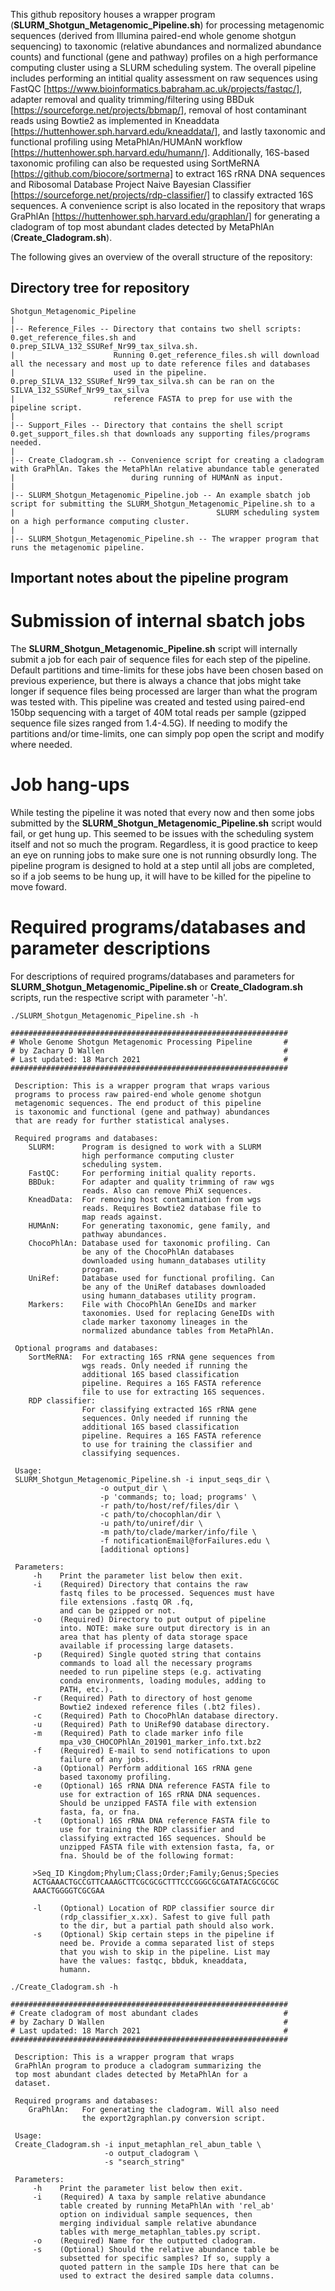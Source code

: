 This github repository houses a wrapper program (**SLURM_Shotgun_Metagenomic_Pipeline.sh**) for processing metagenomic sequences (derived from Illumina paired-end whole genome shotgun sequencing) to taxonomic (relative abundances and normalized abundance counts) and functional (gene and pathway) profiles on a high performance computing cluster using a SLURM scheduling system. The overall pipeline includes performing an intitial quality assessment on raw sequences using FastQC [https://www.bioinformatics.babraham.ac.uk/projects/fastqc/], adapter removal and quality trimming/filtering using BBDuk [https://sourceforge.net/projects/bbmap/], removal of host contaminant reads using Bowtie2 as implemented in Kneaddata [https://huttenhower.sph.harvard.edu/kneaddata/], and lastly taxonomic and functional profiling using MetaPhlAn/HUMAnN workflow [https://huttenhower.sph.harvard.edu/humann/]. Additionally, 16S-based taxonomic profiling can also be requested using SortMeRNA [https://github.com/biocore/sortmerna] to extract 16S rRNA DNA sequences and Ribosomal Database Project Naive Bayesian Classifier [https://sourceforge.net/projects/rdp-classifier/] to classify extracted 16S sequences. A convenience script is also located in the repository that wraps GraPhlAn [https://huttenhower.sph.harvard.edu/graphlan/] for generating a cladogram of top most abundant clades detected by MetaPhlAn (**Create_Cladogram.sh**).

The following gives an overview of the overall structure of the repository:

## Directory tree for repository
```
Shotgun_Metagenomic_Pipeline
|
|-- Reference_Files -- Directory that contains two shell scripts: 0.get_reference_files.sh and 0.prep_SILVA_132_SSURef_Nr99_tax_silva.sh.
|                      Running 0.get_reference_files.sh will download all the necessary and most up to date reference files and databases
|                      used in the pipeline. 0.prep_SILVA_132_SSURef_Nr99_tax_silva.sh can be ran on the SILVA_132_SSURef_Nr99_tax_silva
|                      reference FASTA to prep for use with the pipeline script.
|
|-- Support_Files -- Directory that contains the shell script 0.get_support_files.sh that downloads any supporting files/programs needed.
|
|-- Create_Cladogram.sh -- Convenience script for creating a cladogram with GraPhlAn. Takes the MetaPhlAn relative abundance table generated
|                          during running of HUMAnN as input.
|
|-- SLURM_Shotgun_Metagenomic_Pipeline.job -- An example sbatch job script for submitting the SLURM_Shotgun_Metagenomic_Pipeline.sh to a
|                                             SLURM scheduling system on a high performance computing cluster.
|
|-- SLURM_Shotgun_Metagenomic_Pipeline.sh -- The wrapper program that runs the metagenomic pipeline.

```
## Important notes about the pipeline program

# Submission of internal sbatch jobs
The **SLURM_Shotgun_Metagenomic_Pipeline.sh** script will internally submit a job for each pair of sequence files for each step of the pipeline. Default partitions and time-limits for these jobs have been chosen based on previous experience, but there is always a chance that jobs might take longer if sequence files being processed are larger than what the program was tested with. This pipeline was created and tested using paired-end 150bp sequencing with a target of 40M total reads per sample (gzipped sequence file sizes ranged from 1.4-4.5G). If needing to modify the partitions and/or time-limits, one can simply pop open the script and modify where needed.

# Job hang-ups
While testing the pipeline it was noted that every now and then some jobs submitted by the **SLURM_Shotgun_Metagenomic_Pipeline.sh** script would fail, or get hung up. This seemed to be issues with the scheduling system itself and not so much the program. Regardless, it is good practice to keep an eye on running jobs to make sure one is not running obsurdly long. The pipeline program is designed to hold at a step until all jobs are completed, so if a job seems to be hung up, it will have to be killed for the pipeline to move foward.

# Required programs/databases and parameter descriptions
For descriptions of required programs/databases and parameters for **SLURM_Shotgun_Metagenomic_Pipeline.sh** or **Create_Cladogram.sh** scripts, run the respective script with parameter '-h'.

```
./SLURM_Shotgun_Metagenomic_Pipeline.sh -h

##############################################################
# Whole Genome Shotgun Metagenomic Processing Pipeline       #
# by Zachary D Wallen                                        #
# Last updated: 18 March 2021                                #
##############################################################
 
 Description: This is a wrapper program that wraps various  
 programs to process raw paired-end whole genome shotgun    
 metagenomic sequences. The end product of this pipeline    
 is taxonomic and functional (gene and pathway) abundances  
 that are ready for further statistical analyses.           
                                                            
 Required programs and databases:                           
    SLURM:      Program is designed to work with a SLURM    
                high performance computing cluster          
                scheduling system.                          
    FastQC:     For performing initial quality reports.     
    BBDuk:      For adapter and quality trimming of raw wgs 
                reads. Also can remove PhiX sequences.      
    KneadData:  For removing host contamination from wgs    
                reads. Requires Bowtie2 database file to    
                map reads against.                          
    HUMAnN:     For generating taxonomic, gene family, and  
                pathway abundances.                         
    ChocoPhlAn: Database used for taxonomic profiling. Can  
                be any of the ChocoPhlAn databases          
                downloaded using humann_databases utility   
                program.                                    
    UniRef:     Database used for functional profiling. Can 
                be any of the UniRef databases downloaded   
                using humann_databases utility program.     
    Markers:    File with ChocoPhlAn GeneIDs and marker     
                taxonomies. Used for replacing GeneIDs with 
                clade marker taxonomy lineages in the       
                normalized abundance tables from MetaPhlAn. 
                                                            
 Optional programs and databases:                           
    SortMeRNA:  For extracting 16S rRNA gene sequences from 
                wgs reads. Only needed if running the       
                additional 16S based classification         
                pipeline. Requires a 16S FASTA reference    
                file to use for extracting 16S sequences.   
    RDP classifier:                                         
                For classifying extracted 16S rRNA gene     
                sequences. Only needed if running the       
                additional 16S based classification         
                pipeline. Requires a 16S FASTA reference    
                to use for training the classifier and      
                classifying sequences.                      
                                                            
 Usage:                                                     
 SLURM_Shotgun_Metagenomic_Pipeline.sh -i input_seqs_dir \  
                    -o output_dir \                         
                    -p 'commands; to; load; programs' \     
                    -r path/to/host/ref/files/dir \         
                    -c path/to/chocophlan/dir \             
                    -u path/to/uniref/dir \                 
                    -m path/to/clade/marker/info/file \     
                    -f notificationEmail@forFailures.edu \  
                    [additional options]                    
                                                            
 Parameters:                                                
     -h    Print the parameter list below then exit.        
     -i    (Required) Directory that contains the raw       
           fastq files to be processed. Sequences must have 
           file extensions .fastq OR .fq,                   
           and can be gzipped or not.                       
     -o    (Required) Directory to put output of pipeline   
           into. NOTE: make sure output directory is in an  
           area that has plenty of data storage space       
           available if processing large datasets.          
     -p    (Required) Single quoted string that contains    
           commands to load all the necessary programs      
           needed to run pipeline steps (e.g. activating    
           conda environments, loading modules, adding to   
           PATH, etc.).                                     
     -r    (Required) Path to directory of host genome      
           Bowtie2 indexed reference files (.bt2 files).    
     -c    (Required) Path to ChocoPhlAn database directory.
     -u    (Required) Path to UniRef90 database directory.  
     -m    (Required) Path to clade marker info file        
           mpa_v30_CHOCOPhlAn_201901_marker_info.txt.bz2    
     -f    (Required) E-mail to send notifications to upon  
           failure of any jobs.                             
     -a    (Optional) Perform additional 16S rRNA gene      
           based taxonomy profiling.                        
     -e    (Optional) 16S rRNA DNA reference FASTA file to  
           use for extraction of 16S rRNA DNA sequences.    
           Should be unzipped FASTA file with extension     
           fasta, fa, or fna.                               
     -t    (Optional) 16S rRNA DNA reference FASTA file to  
           use for training the RDP classifier and          
           classifying extracted 16S sequences. Should be   
           unzipped FASTA file with extension fasta, fa, or 
           fna. Should be of the following format:          
                                                            
     >Seq_ID Kingdom;Phylum;Class;Order;Family;Genus;Species
     ACTGAAACTGCCGTTCAAAGCTTCGCGCGCTTTCCCGGGCGCGATATACGCGCGC
     AAACTGGGGTCGCGAA                                       
                                                            
     -l    (Optional) Location of RDP classifier source dir 
           (rdp_classifier_x.xx). Safest to give full path  
           to the dir, but a partial path should also work. 
     -s    (Optional) Skip certain steps in the pipeline if 
           need be. Provide a comma separated list of steps 
           that you wish to skip in the pipeline. List may  
           have the values: fastqc, bbduk, kneaddata,       
           humann.
```
```
./Create_Cladogram.sh -h

##############################################################
# Create cladogram of most abundant clades                   #
# by Zachary D Wallen                                        #
# Last updated: 18 March 2021                                #
##############################################################
 
 Description: This is a wrapper program that wraps          
 GraPhlAn program to produce a cladogram summarizing the    
 top most abundant clades detected by MetaPhlAn for a       
 dataset.                                                   
                                                            
 Required programs and databases:                           
    GraPhlAn:   For generating the cladogram. Will also need
                the export2graphlan.py conversion script.   
                                                            
 Usage:                                                     
 Create_Cladogram.sh -i input_metaphlan_rel_abun_table \    
                     -o output_cladogram \                  
                     -s "search_string"                     
                                                            
 Parameters:                                                
     -h    Print the parameter list below then exit.        
     -i    (Required) A taxa by sample relative abundance   
           table created by running MetaPhlAn with 'rel_ab' 
           option on individual sample sequences, then      
           merging individual sample relative abundance     
           tables with merge_metaphlan_tables.py script.    
     -o    (Required) Name for the outputted cladogram.     
     -s    (Optional) Should the relative abundance table be
           subsetted for specific samples? If so, supply a  
           quoted pattern in the sample IDs here that can be
           used to extract the desired sample data columns. 
```
